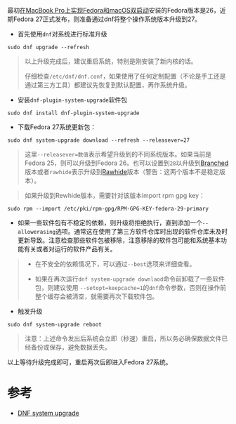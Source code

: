 最初[在MacBook Pro上实现Fedora和macOS双启动](os/linux/redhat/fedora/multiboot_fedora_and_macOS.md)安装的Fedora版本是26，近期Fedora 27正式发布，则准备通过dnf将整个操作系统版本升级到27。

* 首先使用`dnf`对系统进行标准升级

```
sudo dnf upgrade --refresh
```

> 以上升级完成后，建议重启系统，特别是刚安装了新内核的话。
>
> 仔细检查`/etc/dnf/dnf.conf`，如果使用了任何定制配置（不论是手工还是通过第三方工具）都建议先恢复到默认配置，再作系统升级。

* 安装`dnf-plugin-system-upgrade`软件包

```
sudo dnf install dnf-plugin-system-upgrade
```

* 下载Fedora 27系统更新包：

```
sudo dnf system-upgrade download --refresh --releasever=27
```

> 这里`--releasever=数值`表示希望升级到的不同系统版本。如果当前是Fedora 25，则可以升级到Fedora 26。也可以设置到`28`以升级到[Branched](https://fedoraproject.org/wiki/Branched)版本或者`rawhide`表示升级到[Rawhide](https://fedoraproject.org/wiki/Rawhide)版本（警告：这两个版本不是稳定版本）。

> 如果升级到Rewhide版本，需要针对该版本import rpm gpg key：

```
sudo rpm --import /etc/pki/rpm-gpg/RPM-GPG-KEY-fedora-29-primary
```

* 如果一些软件包有不稳定的依赖，则升级将拒绝执行，直到添加一个`--allowerasing`选项。通常这在使用了第三方软件仓库时出现的软件仓库未及时更新导致。注意检查那些软件包被移除，注意移除的软件包可能和系统基本功能有关或者对运行的软件产品有关。

> * 在不安全的依赖情况下，可以通过`--best`选项来详细查看。
>
> * 如果在再次运行`dnf system-upgrade downlaod`命令前卸载了一些软件包，则建议使用 `--setopt=keepcache=1`的`dnf`命令参数，否则在操作前整个缓存会被清空，就需要再次下载软件包。

* 触发升级

```
sudo dnf system-upgrade reboot
```

> 注意：上述命令发出后系统会立即（秒速）重启，所以务必确保数据文件已经备份或保存，避免数据丢失。

以上等待升级完成即可，重启两次后即进入Fedora 27系统。

# 参考

* [DNF system upgrade](https://fedoraproject.org/wiki/DNF_system_upgrade)